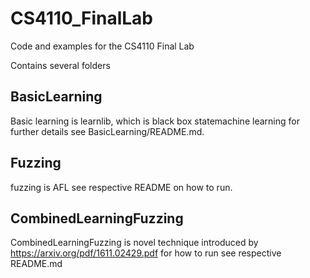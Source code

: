 # CS4110_FinalLab
Code and examples for the CS4110 Final Lab

Contains several folders

## BasicLearning
Basic learning is learnlib, which is black box statemachine learning for further details see BasicLearning/README.md.


## Fuzzing
fuzzing is AFL see respective README on how to run.


## CombinedLearningFuzzing
CombinedLearningFuzzing is novel technique introduced by https://arxiv.org/pdf/1611.02429.pdf for how to run see respective README.md
